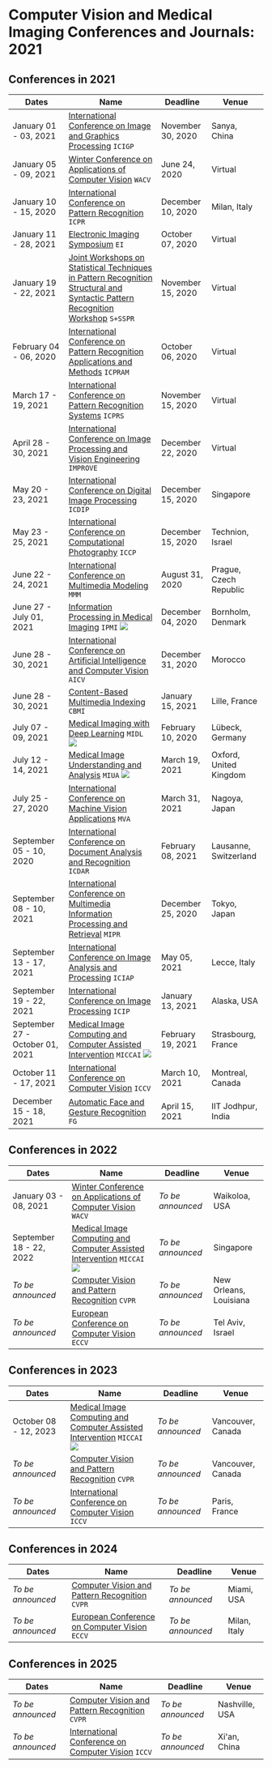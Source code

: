 # Computer Vision and Medical Imaging Conferences and Journals: 2021

## Conferences in 2021

| Dates | Name | Deadline | Venue |
|--- | --- | --- | --- |
| January 01 - 03, 2021 | [International Conference on Image and Graphics Processing](http://icigp.org/) `ICIGP` | November 30, 2020 | Sanya, China | 
| January 05 - 09, 2021 | [Winter Conference on Applications of Computer Vision](http://wacv2021.thecvf.com/) `WACV` | June 24, 2020 | Virtual |
| January 10 - 15, 2020 | [International Conference on Pattern Recognition](http://www.icpr2020.it/) `ICPR` | December 10, 2020 | Milan, Italy |
| January 11 - 28, 2021 | [Electronic Imaging Symposium](https://www.imaging.org/site/ist) `EI` | October 07, 2020 | Virtual |
|January 19 - 22, 2021 | [ Joint Workshops on Statistical Techniques in Pattern Recognition Structural and Syntactic Pattern Recognition Workshop](https://www.dais.unive.it/sspr2020/) `S+SSPR` | November 15, 2020 | Virtual | 
| February 04 - 06, 2020 | [International Conference on Pattern Recognition Applications and Methods](http://www.icpram.org/) `ICPRAM` | October 06, 2020 | Virtual |
| March 17 - 19, 2021 | [International Conference on Pattern Recognition Systems](http://www.icprs.org/) `ICPRS` | November 15, 2020 | Virtual | 
| April 28 - 30, 2021 | [International Conference on Image Processing and Vision Engineering](http://www.improve.scitevents.org/) `IMPROVE` | December 22, 2020 | Virtual | 
| May 20 - 23, 2021 | [International Conference on Digital Image Processing](http://www.icdip.org/) `ICDIP` | December 15, 2020 | Singapore | 
| May 23 - 25, 2021 | [International Conference on Computational Photography](https://iccp-conference.org/) `ICCP` | December 15, 2020 | Technion, Israel |
|June 22 - 24, 2021 | [International Conference on Multimedia Modeling](https://mmm2021.cz/) `MMM` | August 31, 2020 | Prague, Czech Republic | 
| June 27 - July 01, 2021 | [Information Processing in Medical Imaging](https://ipmi2021.org/) `IPMI` ![](https://img.shields.io/badge/Medical-Exclusive-blue)| December 04, 2020 | Bornholm, Denmark |
| June 28 - 30, 2021 | [International Conference on Artificial Intelligence and Computer Vision](http://egyptscience.net/AICV2021/) `AICV` | December 31, 2020 | Morocco | 
| June 28 - 30, 2021 | [Content-Based Multimedia Indexing](https://cbmi2021.univ-lille.fr/) `CBMI` | January 15, 2021 | Lille, France | 
| July 07 - 09, 2021 | [Medical Imaging with Deep Learning](https://2021.midl.io/) `MIDL` ![](https://img.shields.io/badge/Medical-Exclusive-blue)| February 10, 2020 | Lübeck, Germany | 
| July 12 - 14, 2021 | [Medical Image Understanding and Analysis](https://miua2021.com/) `MIUA` ![](https://img.shields.io/badge/Medical-Exclusive-blue)| March 19, 2021 | Oxford, United Kingdom |
| July 25 - 27, 2020 | [International Conference on Machine Vision Applications](http://www.mva-org.jp/mva2021/) `MVA` | March 31, 2021 | Nagoya, Japan |
| September 05 - 10, 2020 | [International Conference on Document Analysis and Recognition](https://icdar2021.org/) `ICDAR` | February 08, 2021 | Lausanne, Switzerland | 
| September 08 - 10, 2021 | [International Conference on Multimedia Information Processing and Retrieval](https://mipr2021.org/) `MIPR` | December 25, 2020 | Tokyo, Japan |  
| September 13 - 17, 2021 | [International Conference on Image Analysis and Processing](https://www.iciap2021.org/) `ICIAP` | May 05, 2021 | Lecce, Italy |     
| September 19 - 22, 2021 | [International Conference on Image Processing](https://2021.ieeeicip.org/Default.asp) `ICIP` | January 13, 2021 | Alaska, USA |
| September 27 - October 01, 2021 |  [Medical Image Computing and Computer Assisted Intervention](https://miccai2021.org/en/) `MICCAI` ![](https://img.shields.io/badge/Medical-Exclusive-blue)| February 19, 2021 | Strasbourg, France |
| October 11 - 17, 2021 | [International Conference on Computer Vision](http://iccv2021.thecvf.com/) `ICCV` | March 10, 2021 | Montreal, Canada |
| December 15 - 18, 2021 | [Automatic Face and Gesture Recognition](http://iab-rubric.org/fg2021/) `FG` | April 15, 2021 | IIT Jodhpur, India |


## Conferences in 2022

| Dates | Name | Deadline | Venue |
|--- | --- | --- | --- |
| January 03 - 08, 2021 | [Winter Conference on Applications of Computer Vision]() `WACV` | *To be announced* | Waikoloa, USA |
| September 18 - 22, 2022 |  [Medical Image Computing and Computer Assisted Intervention](http://www.miccai.org/events/upcoming-conferences/) `MICCAI` ![](https://img.shields.io/badge/Medical-Exclusive-blue)| *To be announced* | Singapore |
| *To be announced* |  [Computer Vision and Pattern Recognition](http://cvpr2022.thecvf.com/) `CVPR` | *To be announced* | New Orleans, Louisiana |
| *To be announced* |  [European Conference on Computer Vision]() `ECCV` | *To be announced* | Tel Aviv, Israel |

## Conferences in 2023

| Dates | Name | Deadline | Venue |
|--- | --- | --- | --- |
| October 08 - 12, 2023 |  [Medical Image Computing and Computer Assisted Intervention](http://www.miccai.org/events/upcoming-conferences/) `MICCAI` ![](https://img.shields.io/badge/Medical-Exclusive-blue)| *To be announced* | Vancouver, Canada |
| *To be announced* |  [Computer Vision and Pattern Recognition]() `CVPR` | *To be announced* | Vancouver, Canada |
| *To be announced* | [International Conference on Computer Vision]() `ICCV` | *To be announced* | Paris, France | 

## Conferences in 2024

| Dates | Name | Deadline | Venue |
|--- | --- | --- | --- |
| *To be announced* |  [Computer Vision and Pattern Recognition]() `CVPR` | *To be announced* | Miami, USA |
| *To be announced* |  [European Conference on Computer Vision]() `ECCV` | *To be announced* | Milan, Italy |

## Conferences in 2025

| Dates | Name | Deadline | Venue |
|--- | --- | --- | --- |
| *To be announced* |  [Computer Vision and Pattern Recognition]() `CVPR` | *To be announced* | Nashville, USA |
| *To be announced* | [International Conference on Computer Vision]() `ICCV` | *To be announced* | Xi'an, China | 